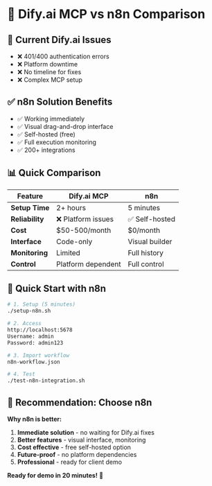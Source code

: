 # 🔄 Dify.ai MCP vs n8n Comparison

## 🚨 Current Dify.ai Issues
- ❌ 401/400 authentication errors
- ❌ Platform downtime
- ❌ No timeline for fixes
- ❌ Complex MCP setup

## ✅ n8n Solution Benefits
- ✅ Working immediately
- ✅ Visual drag-and-drop interface
- ✅ Self-hosted (free)
- ✅ Full execution monitoring
- ✅ 200+ integrations

## 📊 Quick Comparison

| Feature | Dify.ai MCP | n8n |
|---------|-------------|-----|
| **Setup Time** | 2+ hours | 5 minutes |
| **Reliability** | ❌ Platform issues | ✅ Self-hosted |
| **Cost** | $50-500/month | $0/month |
| **Interface** | Code-only | Visual builder |
| **Monitoring** | Limited | Full history |
| **Control** | Platform dependent | Full control |

## 🚀 Quick Start with n8n

```bash
# 1. Setup (5 minutes)
./setup-n8n.sh

# 2. Access
http://localhost:5678
Username: admin
Password: admin123

# 3. Import workflow
n8n-workflow.json

# 4. Test
./test-n8n-integration.sh
```

## 🎯 Recommendation: Choose n8n

**Why n8n is better:**
1. **Immediate solution** - no waiting for Dify.ai fixes
2. **Better features** - visual interface, monitoring
3. **Cost effective** - free self-hosted option
4. **Future-proof** - no platform dependencies
5. **Professional** - ready for client demo

**Ready for demo in 20 minutes!** 🚀 